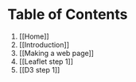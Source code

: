 # Table of Contents

1. [[Home]]
1. [[Introduction]]
1. [[Making a web page]]
1. [[Leaflet step 1]]
1. [[D3 step 1]]
